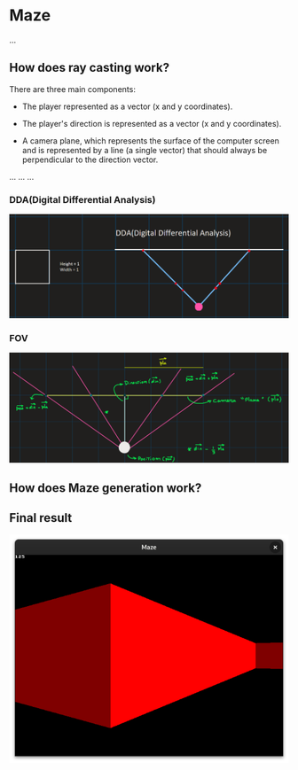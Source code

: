 # Maze
...

## How does ray casting work?
There are three main components:

- The player represented as a vector (x and y coordinates).

- The player's direction is represented as a vector (x and y coordinates).

- A camera plane, which represents the surface of the computer screen and is represented by a line (a single vector) that should always be perpendicular to the direction vector.

...
...
...

### DDA(Digital Differential Analysis)
![Code](images/DDA.png)

### FOV
![Code](images/vec.png)

## How does Maze generation work?




## Final result
![Code](images/maze_visual.png)
